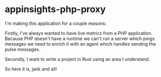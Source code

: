 # appinsights-php-proxy

I'm making this application for a couple reasons:

Firstly, I've always wanted to have live metrics from a PHP application.
Because PHP doesn't have a runtime we can't run a server which pings messages
we need to enrich it with an agent which handles sending the pulse messages.

Secondly, I want to write a project in Rust using an area I understand.

So here it is, jank and all!
